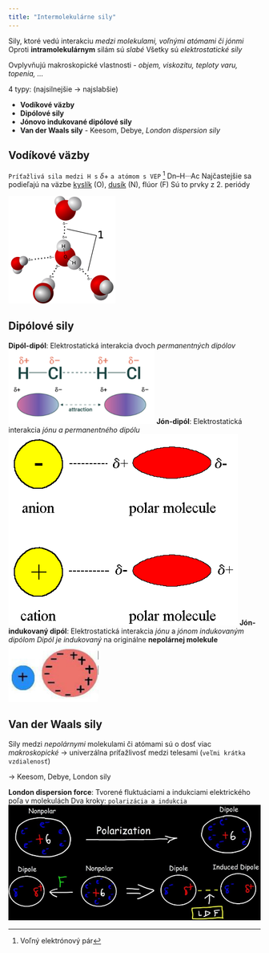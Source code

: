 ```yaml
---
title: "Intermolekulárne sily"
---
```


Sily, ktoré vedú interakciu *medzi molekulami, voľnými atómami či jónmi*
Oproti **intramolekulárnym** silám sú *slabé*
Všetky sú *elektrostatické sily*

Ovplyvňujú makroskopické vlastnosti - *objem, viskozitu, teploty varu, topenia, ...*

4 typy: (najsilnejšie -> najslabšie)
- **Vodíkové väzby**
- **Dipólové sily**
- **Jónovo indukované dipólové sily**
- **Van der Waals sily** - Keesom, Debye, *London dispersion sily*

## Vodíkové väzby
`Príťažlivá sila medzi H s` $\delta+$ `a atómom s VEP` [^1] 
Dn–H···Ac
Najčastejšie sa podieľajú na väzbe [kyslík](che/kyslík.md) (O), [dusík](che/prvky-p-bloku.md#Dusík) (N), flúor (F)
Sú to prvky z 2. periódy

![Vodíková väzba medi molekulami vody](attachments/vodíková-väzba.png)

## Dipólové sily
**Dipól-dipól**:
Elektrostatická interakcia dvoch *permanentných dipólov* 
![](attachments/dipól-dipól.png)
**Jón-dipól**:
Elektrostatická interakcia *jónu a permanentného dipólu*
![|300](attachments/jón-dipól-sila.png)
**Jón-indukovaný dipól**:
Elektrostatická interakcia *jónu* a *jónom indukovaným dipólom*
*Dipól je indukovaný* na originálne **nepolárnej molekule**
![](attachments/jón-indukovaný-dipól.png)

## Van der Waals sily
Sily medzi *nepolárnymi* molekulami či atómami
sú o dosť viac *makroskopické* -> univerzálna príťažlivosť medzi telesami (`veľmi krátka vzdialenosť`)

-> Keesom, Debye, London sily

**London dispersion force**:
Tvorené fluktuáciami a indukciami elektrického poľa v molekulách
Dva kroky: `polarizácia a indukcia`
![LDF interakcia medzi dvoma nepolárnymim časticami|650](attachments/ldf-sily.png)

[^1]: Voľný elektrónový pár